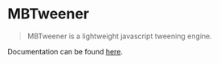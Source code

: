 
# MBTweener

> MBTweener is a lightweight javascript tweening engine.

Documentation can be found [here](http://mbmedia.cc/stuff/mbtweener).
